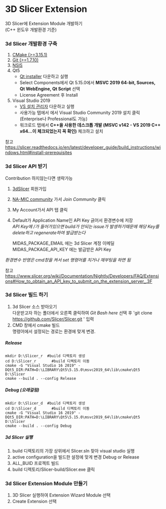 # 3D Slicer Extension  

3D Slicer에 Extension Module 개발하기  
(C++ 윈도우 개발환경 기준)    

### 3d Slicer 개발환경 구축  

 1. [CMake (>=3.15.1)](https://cmake.org/download/)  
 2. [Git (>=1.7.10)](https://git-scm.com/download/win)  
 3. [NSIS](https://nsis.sourceforge.io/Download)  
 4. Qt5
    - [Qt installer](https://www.qt.io/download-qt-installer) 다운하고 실행  
    - Select Components에서 Qt 5.15.0에서 __MSVC 2019 64-bit, Sources, Qt WebEngine, Qt Script__ 선택  
    - License Agreement 후 Install  
 5. Visual Studio 2019
    - [VS 설치 관리자](https://visualstudio.microsoft.com/ko/downloads/) 다운하고 실행
    - 사용가능 탭에서 에서 Visual Studio Community 2019 설치 클릭 (Enterprise나 Professional도 가능)  
    - 워크로드 탭에서 __C++을 사용한 데스크톱 개발 (MSVC v142 - VS 2019 C++ x64...이 체크되었는지 꼭 확인)__ 체크하고 설치  
    
참고 https://slicer.readthedocs.io/en/latest/developer_guide/build_instructions/windows.html#install-prerequisites      
 
### 3d Slicer API 받기  
Contribution 하지않는다면 생략가능    
  
1. [3dSlicer](http://slicer.kitware.com) 회원가입  
2. [NA-MIC community](https://slicer.kitware.com/midas3/community/23) 가서 _Join Community_ 클릭
3. My Account가서 API 탭 클릭
4. Default가 Application Name인 API Key 긁어서 환경변수에 저장  
   _API Key에 /가 들어가있으면 build가 안되는 issue가 발생하기때문에 해당 Key를 delete하고 regenerate하여 발급받는다_
   
   MIDAS_PACKAGE_EMAIL 에는 3d Slicer 계정 이메딜
   MIDAS_PACKAGE_API_KEY 에는 발급받은 API Key  
   
  _환경변수 반영은 cmd창을 켜서 set 명령어를 치거나 재부팅을 하면 됨_

참고 https://www.slicer.org/wiki/Documentation/Nightly/Developers/FAQ/Extensions#How_to_obtain_an_API_key_to_submit_on_the_extension_server_.3F  

### 3d Slicer 빌드 하기  

1. 3d Slicer 소스 받아오기  
  다운받고자 하는 폴더에서 오른쪽 클릭하여 _Git Bash here_ 선택 후
  \'git clone https://github.com/Slicer/Slicer.git \' 입력  
2. CMD 창에서 cmake 빌드  
   명령어에서 설정되는 경로는 환경에 맞게 변경.  
   
##### Release
```
mkdir D:\Slicer_r  #build 디렉토리 생성
cd D:\Slicer_r       #build 디렉토리 이동
cmake -G "Visual Studio 16 2019" -DQt5_DIR:PATH=D:\LIBRARY\Qt5\5.15.0\msvc2019_64\lib\cmake\Qt5 D:\Slicer
cmake --build . --config Release
``` 
##### Debug (오래걸림)
```
mkdir D:\Slicer_d  #build 디렉토리 생성
cd D:\Slicer_d       #build 디렉토리 이동
cmake -G "Visual Studio 16 2019" -DQt5_DIR:PATH=D:\LIBRARY\Qt5\5.15.0\msvc2019_64\lib\cmake\Qt5 D:\Slicer
cmake --build . --config Debug  
``` 

##### 3d Slicer 실행  

1. build 디렉토리의 가장 상위에서 Slicer.sln 찾아 visual studio 실행  
2. active configuration을 빌드한 설정에 맞게 변경 Debug or Release  
3. ALL_BUID 프로젝트 빌드  
4. build 디렉토리/Slicer-build/Slicer.exe 클릭  

### 3d Slicer Extension Module 만들기  
1. 3D Slicer 실행하여 Extension Wizard Module 선택 
2. Create Extension 선택
